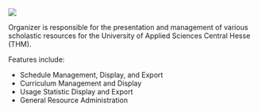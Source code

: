 <a href="http://www.thm.de/organizer">
    <img src="com_organizer/site/images/organizer.png"/>
</a>

Organizer is responsible for the presentation and management of various scholastic resources for the University of Applied Sciences Central Hesse (THM).

Features include:
<ul>
    <li>Schedule Management, Display, and Export</li>
    <li>Curriculum Management and Display</li>
    <li>Usage Statistic Display and Export</li>
    <li>General Resource Administration</li>    
</ul>
